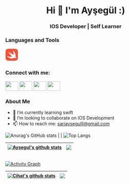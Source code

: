 ### 

<!--
**1lugesya/1lugesya** is a ✨ _special_ ✨ repository because its `README.md` (this file) appears on your GitHub profile. -->


<h1 align="center">Hi 👋 I'm Ayşegül :) </h1>
<h3 align="center"> IOS Developer | Self Learner</h3>


<h3 align="left">Languages and Tools</h3>
<p align="left"><a href="https://developer.apple.com/swift/" target="_blank" rel="noreferrer"> <img src="https://raw.githubusercontent.com/devicons/devicon/master/icons/swift/swift-original.svg" alt="swift" width="40" height="40"/> </a> </p>


<h3 align="left">Connect with me:</h3>
<p align="left">
<a href="https://twitter.com/1lugesya" target="blank"><img align="center" src="https://raw.githubusercontent.com/rahuldkjain/github-profile-readme-generator/master/src/images/icons/Social/twitter.svg"  height="30" width="40" /></a>
<a href="https://www.linkedin.com/in/aysegulsari/" target="blank"><img align="center" src="https://raw.githubusercontent.com/rahuldkjain/github-profile-readme-generator/master/src/images/icons/Social/linked-in-alt.svg" height="30" width="40" /></a>
<a href="https://medium.com/@1lugesya" target="blank"><img align="center" src="https://raw.githubusercontent.com/rahuldkjain/github-profile-readme-generator/master/src/images/icons/Social/medium.svg" height="30" width="40" /></a>
<a href="https://www.hackerrank.com/1lugesya" target="blank"><img align="center" src="https://raw.githubusercontent.com/rahuldkjain/github-profile-readme-generator/master/src/images/icons/Social/hackerrank.svg" height="30" width="40" /></a>
</p>

<h3 align="left">About Me</h3>

- 🌱 I’m currently learning swift
- 👯 I’m looking to collaborate on IOS Development
- 📫 How to reach me: sariaysegulll@gmail.com



![Anurag's GitHub stats](https://github-readme-stats.vercel.app/api?username=1lugesya&count_private=true&langs_count=true&show_icons=true)                 |   |  ![Top Langs](https://github-readme-stats.vercel.app/api/top-langs/?username=1lugesya)


| <a href="https://github.com/1lugesya/github-readme-stats"><img align="center" src="https://github-readme-stats.vercel.app/api?username=1lugesya&show_icons=true&include_all_commits=true&theme=synthwave&hide_border=true" alt="Aysegul's github stats" /></a> | <a href="https://github.com/1lugesya/github-readme-stats"><img align="center" src="https://github-readme-stats.vercel.app/api/top-langs/?username=1lugesya&layout=compact&theme=synthwave&hide_border=true" /></a> |
| ------------- | ------------- |

<div>
  <br />
   <a href="https://github.com/1lugesya"><img alt="Activity Graph" src="https://activity-graph.herokuapp.com/graph?username=1lugesya&bg_color=2b213a&color=d5308e&line=d5308e&point=c4c9d1&hide_border=true" /></a>
  <br />
  </div> 

<body>

<center>




| <a href="https://github.com/CihatKOCAK/github-readme-stats"><img align="center" src="https://github-readme-stats.vercel.app/api?username=CihatKOCAK&show_icons=true&include_all_commits=true&theme=synthwave&hide_border=true" alt="Cihat's github stats" /></a> | <a href="https://github.com/CihatKOCAK/github-readme-stats"><img align="center" src="https://github-readme-stats.vercel.app/api/top-langs/?username=CihatKOCAK&layout=compact&theme=synthwave&hide_border=true" /></a> |
| ------------- | ------------- |




<br />
</center>
  
  </body>






